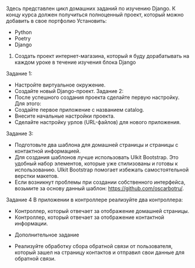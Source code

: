 Здесь представлен цикл домашних заданий по изучению Django. 
К концу курса должен получиться полноценный проект, который можно добавить в свое портфолио
Установить:
- Python
- Poetry
- Django

1. Создать проект интернет-магазина, который я буду дорабатывать на каждом уроке в течение изучения блока Django

Задание 1:

- Настройте виртуальное окружение.
- Создайте новый Django-проект.
Задание 2:
- После успешного создания проекта сделайте первую настройку. Для этого:
- Создайте первое приложение с названием catalog.
- Внесите начальные настройки проекта.
- Сделайте настройку урлов (URL-файлов) для нового приложения.

Задание 3:
- Подготовьте два шаблона для домашней страницы и страницы с контактной информацией.
- Для создания шаблонов лучше использовать UIkit Bootstrap. 
Это удобный набор элементов, которые уже стилизованы и готовы к использованию. 
UIkit Bootstrap помогает избежать самостоятельной верстки макетов.
- Если возникнут проблемы при создании собственного интерфейса, возьмите за основу данный шаблон: https://github.com/oscarbotru/.

Задание 4
В приложении в контроллере реализуйте два контроллера:

- Контроллер, который отвечает за отображение домашней страницы.
- Контроллер, который отвечает за отображение контактной информации.
* Дополнительное задание
- Реализуйте обработку сбора обратной связи от пользователя, который зашел на страницу контактов и отправил свои данные для обратной связи.